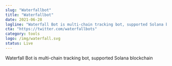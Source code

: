 ```yaml
---
slug: "Waterfallbot"
title: "Waterfallbot"
date: 2021-06-28
logline: "Waterfall Bot is multi-chain tracking bot, supported Solana blockchain"
cta: "https://twitter.com/waterfallbots"
category: tools
logo: /img/waterfall.svg
status: Live
---
```


Waterfall Bot is multi-chain tracking bot, supported Solana blockchain
